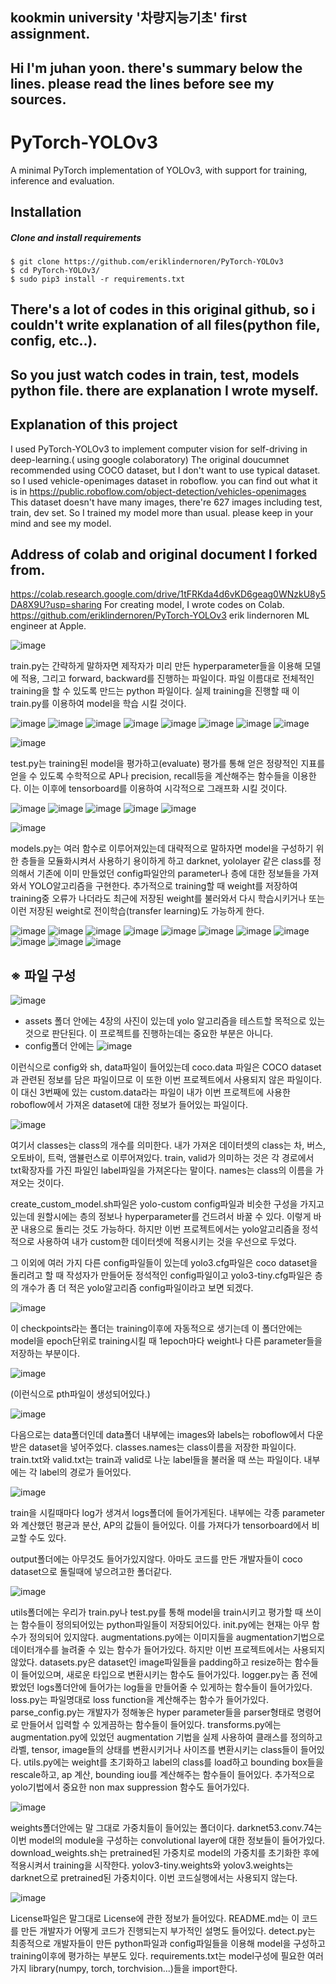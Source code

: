 ## kookmin university '차량지능기초' first assignment.
## Hi I'm juhan yoon. there's summary below the lines. please read the lines before see my sources.

# PyTorch-YOLOv3
A minimal PyTorch implementation of YOLOv3, with support for training, inference and evaluation.

## Installation
##### Clone and install requirements
    $ git clone https://github.com/eriklindernoren/PyTorch-YOLOv3
    $ cd PyTorch-YOLOv3/
    $ sudo pip3 install -r requirements.txt

## There's a lot of codes in this original github, so i couldn't write explanation of all files(python file, config, etc..).

## So you just watch codes in train, test, models python file. there are explanation I wrote myself.

## Explanation of this project
I used PyTorch-YOLOv3 to implement computer vision for self-driving in deep-learning.( using google colaboratory)
The original doucumnet recommended using COCO dataset, but I don't want to use typical dataset.
so I used vehicle-openimages dataset in roboflow. you can find out what it is in https://public.roboflow.com/object-detection/vehicles-openimages
This dataset doesn't have many images, there're 627 images including test, train, dev set.
So I trained my model more than usual. please keep in your mind and see my model.

## Address of colab and original document I forked from.
https://colab.research.google.com/drive/1tFRKda4d6vKD6geag0WNzkU8y5DA8X9U?usp=sharing For creating model, I wrote codes on Colab.
https://github.com/eriklindernoren/PyTorch-YOLOv3 erik lindernoren ML engineer at Apple.


![image](https://user-images.githubusercontent.com/81463668/113806071-a0005200-979c-11eb-9119-ea0836336c90.png)

train.py는 간략하게 말하자면 제작자가 미리 만든 hyperparameter들을 이용해 모델에 적용,
그리고 forward, backward를 진행하는 파일이다. 파일 이름대로 전체적인 training을 할 수 있도록 만드는 python 파일이다. 실제 training을 진행할 때 이 train.py를 이용하여 model을 학습 시킬 것이다.

![image](https://user-images.githubusercontent.com/81463668/113806095-aabae700-979c-11eb-911e-f744c4d01b3a.png)
![image](https://user-images.githubusercontent.com/81463668/113806100-adb5d780-979c-11eb-9ba8-cdf392900c0b.png)
![image](https://user-images.githubusercontent.com/81463668/113806105-b1495e80-979c-11eb-85d9-9d6d6d733be7.png)
![image](https://user-images.githubusercontent.com/81463668/113806110-b3abb880-979c-11eb-8cd7-84d9f7a82263.png)
![image](https://user-images.githubusercontent.com/81463668/113806112-b60e1280-979c-11eb-9c0d-a59ccbdb9ef8.png)
![image](https://user-images.githubusercontent.com/81463668/113806117-b7d7d600-979c-11eb-9fcc-2715864bed9a.png)
![image](https://user-images.githubusercontent.com/81463668/113806124-ba3a3000-979c-11eb-92da-1518b8c42242.png)
![image](https://user-images.githubusercontent.com/81463668/113806126-bc03f380-979c-11eb-9bca-5a38cb5c721d.png)


![image](https://user-images.githubusercontent.com/81463668/113806155-c9b97900-979c-11eb-8887-359004ae83b4.png)

test.py는 training된 model을 평가하고(evaluate) 평가를 통해 얻은 정량적인 지표를 얻을 수 있도록 수학적으로 AP나 precision, recall등을 계산해주는 함수들을 이용한다.
이는 이후에 tensorboard를 이용하여 시각적으로 그래프화 시킬 것이다. 

![image](https://user-images.githubusercontent.com/81463668/113806174-d1791d80-979c-11eb-8ac0-5b5c8cd3576d.png)
![image](https://user-images.githubusercontent.com/81463668/113806182-d3db7780-979c-11eb-9d77-c5c20c0f8d04.png)
![image](https://user-images.githubusercontent.com/81463668/113806184-d5a53b00-979c-11eb-8032-530331e81880.png)
![image](https://user-images.githubusercontent.com/81463668/113806190-d6d66800-979c-11eb-8645-600844dc3cf7.png)
![image](https://user-images.githubusercontent.com/81463668/113806193-d8079500-979c-11eb-9ce5-6a25889b22cf.png)


![image](https://user-images.githubusercontent.com/81463668/113806199-da69ef00-979c-11eb-9df7-069d4182a1bb.png)

models.py는 여러 함수로 이루어져있는데 대략적으로 말하자면 model을 구성하기 위한 층들을 모듈화시켜서 사용하기 용이하게 하고 darknet, yololayer 같은 class를 정의해서 기존에 이미 만들었던 config파일안의 parameter나 층에 대한 정보들을 가져와서 YOLO알고리즘을 구현한다. 추가적으로 training할 때 weight를 저장하여 training중 오류가 나더라도 최근에 저장된 weight를 불러와서 다시 학습시키거나 또는 이런 저장된 weight로 전이학습(transfer learning)도 가능하게 한다.

![image](https://user-images.githubusercontent.com/81463668/113806223-e2299380-979c-11eb-95ce-27f32636bb1a.png)
![image](https://user-images.githubusercontent.com/81463668/113806231-e5bd1a80-979c-11eb-9b6a-8bb37da26482.png)
![image](https://user-images.githubusercontent.com/81463668/113806241-e950a180-979c-11eb-9c33-573160332276.png)
![image](https://user-images.githubusercontent.com/81463668/113806242-eb1a6500-979c-11eb-88e5-2cae0dd046da.png)
![image](https://user-images.githubusercontent.com/81463668/113806245-ece42880-979c-11eb-980f-78bcfab94918.png)
![image](https://user-images.githubusercontent.com/81463668/113806251-eeadec00-979c-11eb-9af2-1e3715304258.png)
![image](https://user-images.githubusercontent.com/81463668/113806257-f077af80-979c-11eb-8680-fbbc53ba715d.png)
![image](https://user-images.githubusercontent.com/81463668/113806264-f2417300-979c-11eb-82b7-43bc97b89f02.png)
![image](https://user-images.githubusercontent.com/81463668/113806268-f40b3680-979c-11eb-8337-e62b117dc85f.png)
![image](https://user-images.githubusercontent.com/81463668/113806271-f5d4fa00-979c-11eb-99cb-0e22af919772.png)
![image](https://user-images.githubusercontent.com/81463668/113806277-f79ebd80-979c-11eb-84df-01da44510bac.png)



## ※ 파일 구성

![image](https://user-images.githubusercontent.com/81463668/113806286-fb324480-979c-11eb-97fd-2001b65da7dd.png)


- assets 폴더 안에는 4장의 사진이 있는데 yolo 알고리즘을 테스트할 목적으로 있는 것으로 판단된다. 이 프로젝트를 진행하는데는 중요한 부분은 아니다.
- config폴더 안에는
![image](https://user-images.githubusercontent.com/81463668/113806316-09806080-979d-11eb-8e3c-bc5a59c02f9c.png)

이런식으로 config와 sh, data파일이 들어있는데 coco.data 파일은 COCO dataset과 관련된 정보를 담은 파일이므로 이 또한 이번 프로젝트에서 사용되지 않은 파일이다.
이 대신 3번째에 있는 custom.data라는 파일이 내가 이번 프로젝트에 사용한 roboflow에서 가져온 dataset에 대한 정보가 들어있는 파일이다.

![image](https://user-images.githubusercontent.com/81463668/113806323-0f764180-979d-11eb-9922-5bb6ab8fcbd8.png)

여기서 classes는 class의 개수를 의미한다. 내가 가져온 데이터셋의 class는 차, 버스, 오토바이, 트럭, 앰뷸런스로 이루어져있다.
train, valid가 의미하는 것은 각 경로에서 txt확장자를 가진 파일인 label파일을 가져온다는 말이다. names는 class의 이름을 가져오는 것이다.

create_custom_model.sh파일은 yolo-custom config파일과 비슷한 구성을 가지고 있는데 원할시에는 층의 정보나 hyperparameter를 건드려서 바꿀 수 있다. 이렇게 바꾼 내용으로 돌리는 것도 가능하다. 하지만 이번 프로젝트에서는 yolo알고리즘을 정석적으로 사용하여 내가 custom한 데이터셋에 적용시키는 것을 우선으로 두었다.

그 이외에 여러 가지 다른 config파일들이 있는데 yolo3.cfg파일은 coco dataset을 돌리려고 할 때 작성자가 만들어둔 정석적인 config파일이고 yolo3-tiny.cfg파일은 층의 개수가 좀 더 적은 yolo알고리즘 config파일이라고 보면 되겠다.

![image](https://user-images.githubusercontent.com/81463668/113806345-14d38c00-979d-11eb-8cbc-363090326620.png)

이 checkpoints라는 폴더는 training이후에 자동적으로 생기는데 이 폴더안에는 model을 epoch단위로 training시킬 때 1epoch마다 weight나 다른 parameter들을 저장하는 부분이다.

![image](https://user-images.githubusercontent.com/81463668/113806358-1a30d680-979d-11eb-911c-2246bc251c7c.png)

(이런식으로 pth파일이 생성되어있다.)


![image](https://user-images.githubusercontent.com/81463668/113806374-2026b780-979d-11eb-8356-06a4b216927f.png)

다음으로는 data폴더인데 data폴더 내부에는 images와 labels는 roboflow에서 다운받은 dataset을 넣어주었다. classes.names는 class이름을 저장한 파일이다.
train.txt와 valid.txt는 train과 valid로 나눈 label들을 불러올 때 쓰는 파일이다.
내부에는 각 label의 경로가 들어있다.

![image](https://user-images.githubusercontent.com/81463668/113806384-2452d500-979d-11eb-9210-8bbd1f0e4795.png)

train을 시킬때마다 log가 생겨서 logs폴더에 들어가게된다. 
내부에는 각종 parameter와 계산했던 평균과 분산, AP의 값들이 들어있다.
이를 가져다가 tensorboard에서 비교할 수도 있다.

output폴더에는 아무것도 들어가있지않다. 아마도 코드를 만든 개발자들이 coco dataset으로 돌릴때에 넣으려고한 폴더같다.

![image](https://user-images.githubusercontent.com/81463668/113806395-2ae14c80-979d-11eb-8325-3783d7958366.png)

utils폴더에는 우리가 train.py나 test.py를 통해 model을 train시키고 평가할 때 쓰이는 함수들이 정의되어있는 python파일들이 저장되어있다. init.py에는 현재는 아무 함수가 정의되어 있지않다. augmentations.py에는 이미지들을 augmentation기법으로 데이터개수를 늘려줄 수 있는 함수가 들어가있다. 하지만 이번 프로젝트에서는 사용되지 않았다.
datasets.py은 dataset인 image파일들을 padding하고 resize하는 함수들이 들어있으며, 새로운 타입으로 변환시키는 함수도 들어가있다.
logger.py는 좀 전에 봤었던 logs폴더안에 들어가는 log들을 만들어줄 수 있게하는 함수들이 들어가있다.
loss.py는 파일명대로 loss function을 계산해주는 함수가 들어가있다.
parse_config.py는 개발자가 정해놓은 hyper parameter들을 parser형태로 명령어로 만들어서 입력할 수 있게끔하는 함수들이 들어있다.
transforms.py에는 augmentation.py에 있었던 augmentation 기법을 실제 사용하여 클래스를 정의하고 라벨, tensor, image들의 상태를 변환시키거나 사이즈를 변환시키는 class들이 들어있다.
utils.py에는 weight를 초기화하고 label의 class를 load하고 bounding box들을 rescale하고, ap 계산, bounding iou를 계산해주는 함수들이 들어있다. 추가적으로 yolo기법에서 중요한
non max suppression 함수도 들어가있다.

![image](https://user-images.githubusercontent.com/81463668/113806402-2e74d380-979d-11eb-9b11-5341f1c99da9.png)

weights폴더안에는 말 그대로 가중치들이 들어있는 폴더이다.
darknet53.conv.74는 이번 model의 module을 구성하는 convolutional layer에 대한 정보들이 들어가있다. download_weights.sh는 pretrained된 가중치로 model의 가중치를 초기화한 후에 적용시켜서 training을 시작한다. yolov3-tiny.weights와 yolov3.weights는 darknet으로 pretrained된 가중치이다. 이번 코드실행에서는 사용되지 않는다.

![image](https://user-images.githubusercontent.com/81463668/113806415-346ab480-979d-11eb-8754-e7ddee4055f5.png)

License파일은 말그대로 License에 관한 정보가 들어있다.
README.md는 이 코드를 만든 개발자가 어떻게 코드가 진행되는지 부가적인 설명도 들어있다. detect.py는 최종적으로 개발자들이 만든 python파일과 config파일들을 이용해 model을 구성하고 training이후에 평가하는 부분도 있다.
requirements.txt는 model구성에 필요한 여러 가지 library(numpy, torch, torchvision...)들을 import한다. 












